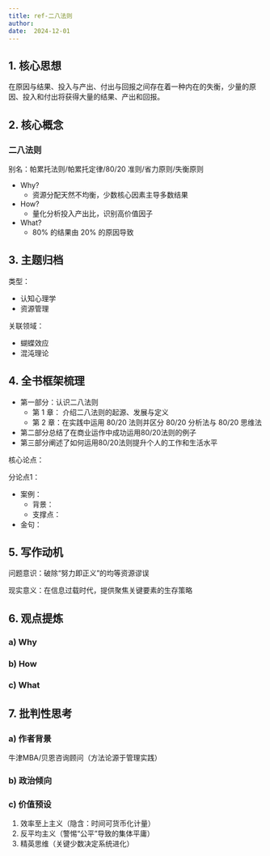 ```yaml
---
title: ref-二八法则
author: 
date:  2024-12-01
---
```


## 1. 核心思想

在原因与结果、投入与产出、付出与回报之间存在着一种内在的失衡，少量的原因、投入和付出将获得大量的结果、产出和回报。

## 2. 核心概念

### 二八法则

别名：帕累托法则/帕累托定律/80/20 准则/省力原则/失衡原则

- Why?
	- 资源分配天然不均衡，少数核心因素主导多数结果
- How?
	- 量化分析投入产出比，识别高价值因子
- What?
	- 80% 的结果由 20% 的原因导致


## 3. 主题归档

类型：

- 认知心理学
- 资源管理

关联领域：

- 蝴蝶效应
- 混沌理论

## 4. 全书框架梳理

- 第一部分：认识二八法则
  - 第 1 章： 介绍二八法则的起源、发展与定义
  - 第 2 章：在实践中运用 80/20 法则并区分 80/20 分析法与 80/20 思维法
- 第二部分总结了在商业运作中成功运用80/20法则的例子
- 第三部分阐述了如何运用80/20法则提升个人的工作和生活水平

核心论点：

分论点1：

- 案例：
  - 背景：
  - 支撑点：  
- 金句：  

## 5. 写作动机

问题意识：破除“努力即正义”的均等资源谬误

现实意义：在信息过载时代，提供聚焦关键要素的生存策略

## 6. 观点提炼

### a) Why

### b) How

### c) What

## 7. 批判性思考

### a) 作者背景

牛津MBA/贝恩咨询顾问（方法论源于管理实践）

### b) 政治倾向

### c) 价值预设

1. 效率至上主义（隐含：时间可货币化计量）
2. 反平均主义（警惕“公平”导致的集体平庸）
3. 精英思维（关键少数决定系统进化）
